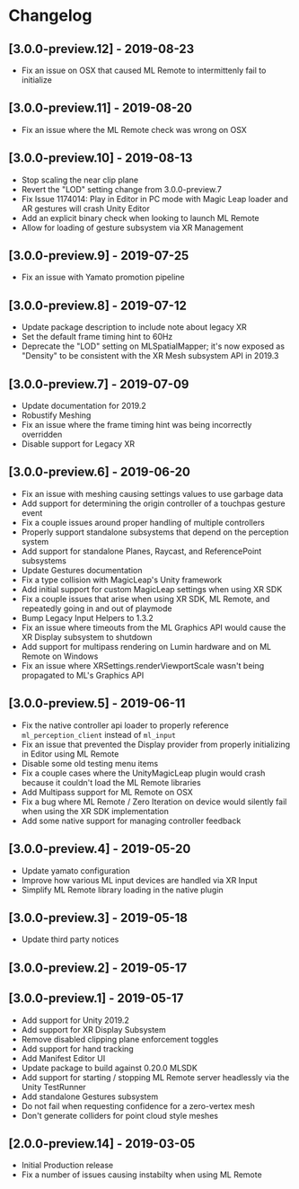 # Changelog

## [3.0.0-preview.12] - 2019-08-23
- Fix an issue on OSX that caused ML Remote to intermittenly fail to initialize

## [3.0.0-preview.11] - 2019-08-20
- Fix an issue where the ML Remote check was wrong on OSX

## [3.0.0-preview.10] - 2019-08-13
- Stop scaling the near clip plane
- Revert the "LOD" setting change from 3.0.0-preview.7
- Fix Issue 1174014: Play in Editor in PC mode with Magic Leap loader and AR gestures will crash Unity Editor
- Add an explicit binary check when looking to launch ML Remote
- Allow for loading of gesture subsystem via XR Management

## [3.0.0-preview.9] - 2019-07-25
- Fix an issue with Yamato promotion pipeline

## [3.0.0-preview.8] - 2019-07-12
- Update package description to include note about legacy XR
- Set the default frame timing hint to 60Hz
- Deprecate the "LOD" setting on MLSpatialMapper; it's now exposed as "Density" to be consistent with the XR Mesh subsystem API in 2019.3

## [3.0.0-preview.7] - 2019-07-09
- Update documentation for 2019.2
- Robustify Meshing
- Fix an issue where the frame timing hint was being incorrectly overridden
- Disable support for Legacy XR

## [3.0.0-preview.6] - 2019-06-20
- Fix an issue with meshing causing settings values to use garbage data
- Add support for determining the origin controller of a touchpas gesture event
- Fix a couple issues around proper handling of multiple controllers
- Properly support standalone subsystems that depend on the perception system
- Add support for standalone Planes, Raycast, and ReferencePoint subsystems
- Update Gestures documentation
- Fix a type collision with MagicLeap's Unity framework
- Add initial support for custom MagicLeap settings when using XR SDK
- Fix a couple issues that arise when using XR SDK, ML Remote, and repeatedly going in and out of playmode
- Bump Legacy Input Helpers to 1.3.2
- Fix an issue where timeouts from the ML Graphics API would cause the XR Display subsystem to shutdown
- Add support for multipass rendering on Lumin hardware and on ML Remote on Windows
- Fix an issue where XRSettings.renderViewportScale wasn't being propagated to ML's Graphics API

## [3.0.0-preview.5] - 2019-06-11
- Fix the native controller api loader to properly reference `ml_perception_client` instead of `ml_input`
- Fix an issue that prevented the Display provider from properly initializing in Editor using ML Remote
- Disable some old testing menu items
- Fix a couple cases where the UnityMagicLeap plugin would crash because it couldn't load the ML Remote libraries
- Add Multipass support for ML Remote on OSX
- Fix a bug where ML Remote / Zero Iteration on device would silently fail when using the XR SDK implementation
- Add some native support for managing controller feedback

## [3.0.0-preview.4] - 2019-05-20
- Update yamato configuration
- Improve how various ML input devices are handled via XR Input
- Simplify ML Remote library loading in the native plugin

## [3.0.0-preview.3] - 2019-05-18
- Update third party notices

## [3.0.0-preview.2] - 2019-05-17

## [3.0.0-preview.1] - 2019-05-17
- Add support for Unity 2019.2
- Add support for XR Display Subsystem
- Remove disabled clipping plane enforcement toggles
- Add support for hand tracking
- Add Manifest Editor UI
- Update package to build against 0.20.0 MLSDK
- Add support for starting / stopping ML Remote server headlessly via the Unity TestRunner
- Add standalone Gestures subsystem
- Do not fail when requesting confidence for a zero-vertex mesh
- Don't generate colliders for point cloud style meshes

## [2.0.0-preview.14] - 2019-03-05
- Initial Production release
- Fix a number of issues causing instabilty when using ML Remote